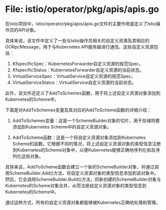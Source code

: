 # File: istio/operator/pkg/apis/apis.go

在Istio项目中，istio/operator/pkg/apis/apis.go文件的主要作用是定义了Istio操作员的API对象。

具体来说，该文件中定义了一些与Istio操作员相关的自定义资源及其相应的GORpcMessage，用于与Kubernetes API服务器进行通信。这些自定义资源包括：

1. KfspecificSpec：KubernetesForwarder自定义资源的规范Spec。
2. KfspecificStatus：KubernetesForwarder自定义资源的当前状态。
3. VirtualServiceSpec：VirtualService自定义资源的规范Spec。
4. VirtualServiceStatus：VirtualService自定义资源的当前状态。

此外，该文件还定义了AddToSchemes函数，用于将上述自定义资源对象添加到Kubernetes的Scheme中。

下面是对AddToSchemes变量及其对应的AddToScheme函数的详细介绍：

1. AddToSchemes变量：这是一个SchemeBuilder对象的切片，用于存储将要添加到Kubernetes Scheme中的自定义资源对象。

2. AddToScheme函数：这是一个将自定义资源对象添加到Kubernetes Scheme的函数。它根据不同的情况，将上述自定义资源对象的类型信息注册到Kubernetes的Scheme对象中，以便Kubernetes能够正确地序列化和反序列化这些对象。

具体来说，AddToScheme函数会建立一个新的SchemeBuilder对象，并通过调用SchemeBuilder.Add()方法，将自定义资源对象的类型信息添加到该对象中。然后，它会调用SchemeBuilder.Build()方法，将新创建的SchemeBuilder对象与Kubernetes的Scheme对象合并，从而注册自定义资源对象的类型信息到Kubernetes的Scheme中。

通过这种方式，所有的自定义资源对象都能够被Kubernetes正确地处理和管理。

